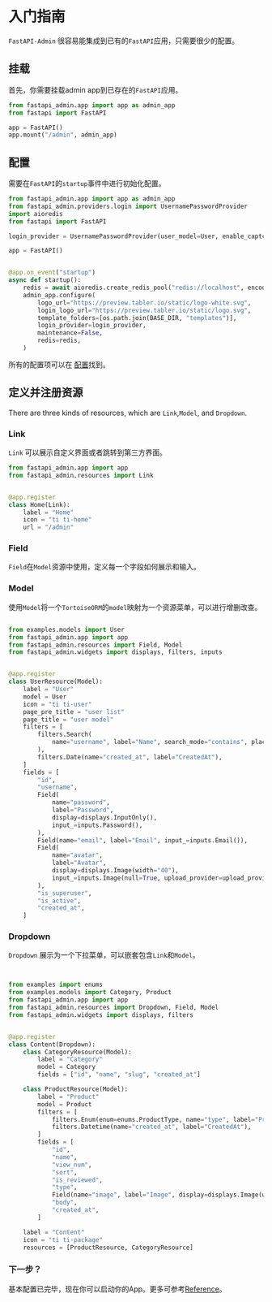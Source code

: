 # 入门指南

`FastAPI-Admin` 很容易能集成到已有的`FastAPI`应用，只需要很少的配置。

## 挂载

首先，你需要挂载admin app到已存在的`FastAPI`应用。

```python
from fastapi_admin.app import app as admin_app
from fastapi import FastAPI

app = FastAPI()
app.mount("/admin", admin_app)
```

## 配置

需要在`FastAPI`的`startup`事件中进行初始化配置。

```python
from fastapi_admin.app import app as admin_app
from fastapi_admin.providers.login import UsernamePasswordProvider
import aioredis
from fastapi import FastAPI

login_provider = UsernamePasswordProvider(user_model=User, enable_captcha=True)

app = FastAPI()


@app.on_event("startup")
async def startup():
    redis = await aioredis.create_redis_pool("redis://localhost", encoding="utf8")
    admin_app.configure(
        logo_url="https://preview.tabler.io/static/logo-white.svg",
        login_logo_url="https://preview.tabler.io/static/logo.svg",
        template_folders=[os.path.join(BASE_DIR, "templates")],
        login_provider=login_provider,
        maintenance=False,
        redis=redis,
    )
```

所有的配置项可以在 [配置](/reference/configuration)找到。

## 定义并注册资源

There are three kinds of resources, which are `Link`,`Model`, and `Dropdown`.

### Link

`Link` 可以展示自定义界面或者跳转到第三方界面。

```python
from fastapi_admin.app import app
from fastapi_admin.resources import Link


@app.register
class Home(Link):
    label = "Home"
    icon = "ti ti-home"
    url = "/admin"
```

### Field

`Field`在`Model`资源中使用，定义每一个字段如何展示和输入。

### Model

使用`Model`将一个`TortoiseORM`的`model`映射为一个资源菜单，可以进行增删改查。

```python

from examples.models import User
from fastapi_admin.app import app
from fastapi_admin.resources import Field, Model
from fastapi_admin.widgets import displays, filters, inputs


@app.register
class UserResource(Model):
    label = "User"
    model = User
    icon = "ti ti-user"
    page_pre_title = "user list"
    page_title = "user model"
    filters = [
        filters.Search(
            name="username", label="Name", search_mode="contains", placeholder="Search for username"
        ),
        filters.Date(name="created_at", label="CreatedAt"),
    ]
    fields = [
        "id",
        "username",
        Field(
            name="password",
            label="Password",
            display=displays.InputOnly(),
            input_=inputs.Password(),
        ),
        Field(name="email", label="Email", input_=inputs.Email()),
        Field(
            name="avatar",
            label="Avatar",
            display=displays.Image(width="40"),
            input_=inputs.Image(null=True, upload_provider=upload_provider),
        ),
        "is_superuser",
        "is_active",
        "created_at",
    ]
```

### Dropdown

`Dropdown` 展示为一个下拉菜单，可以嵌套包含`Link`和`Model`。

```python


from examples import enums
from examples.models import Category, Product
from fastapi_admin.app import app
from fastapi_admin.resources import Dropdown, Field, Model
from fastapi_admin.widgets import displays, filters


@app.register
class Content(Dropdown):
    class CategoryResource(Model):
        label = "Category"
        model = Category
        fields = ["id", "name", "slug", "created_at"]

    class ProductResource(Model):
        label = "Product"
        model = Product
        filters = [
            filters.Enum(enum=enums.ProductType, name="type", label="ProductType"),
            filters.Datetime(name="created_at", label="CreatedAt"),
        ]
        fields = [
            "id",
            "name",
            "view_num",
            "sort",
            "is_reviewed",
            "type",
            Field(name="image", label="Image", display=displays.Image(width="40")),
            "body",
            "created_at",
        ]

    label = "Content"
    icon = "ti ti-package"
    resources = [ProductResource, CategoryResource]
```

### 下一步？

基本配置已完毕，现在你可以启动你的App。更多可参考[Reference](/zh/reference)。
